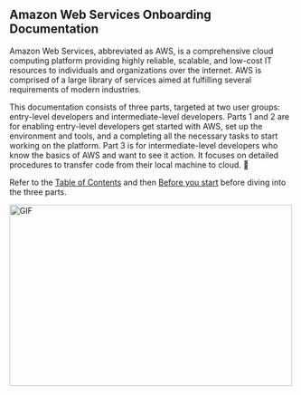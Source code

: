 ## Amazon Web Services Onboarding Documentation
Amazon Web Services, abbreviated as AWS, is a comprehensive cloud computing platform
providing highly reliable, scalable, and low-cost IT resources to individuals and organizations
over the internet. AWS is comprised of a large library of services aimed at fulfilling several
requirements of modern industries.

This documentation consists of three parts, targeted at two user groups: entry-level developers and intermediate-level developers.
Parts 1 and 2 are for enabling entry-level developers get started with AWS, set up the environment and tools, and a completing all the necessary tasks to start working on the platform.
Part 3 is for intermediate-level developers who know the basics of AWS and want to see it action. It focuses on detailed procedures to transfer code from their local machine to cloud. 🚀

Refer to the [Table of Contents](https://github.com/AhilyaK/aws-docs/blob/main/Table%20of%20Contents.md) and then [Before you start](https://github.com/AhilyaK/aws-docs/tree/main/Before%20you%20start) before diving into the three parts.


<img alt="GIF" src="https://github.com/abhisheknaiidu/abhisheknaiidu/blob/master/code.gif?raw=true" width="500" height="320" />

